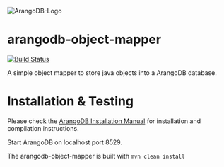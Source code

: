 ![ArangoDB-Logo](https://www.arangodb.org/wp-content/uploads/2012/10/logo_arangodb_transp.png)

arangodb-object-mapper
=========================

[![Build Status](https://secure.travis-ci.org/triAGENS/arangodb-object-mapper.png)](http://travis-ci.org/triAGENS/arangodb-object-mapper)

A simple object mapper to store java objects into a ArangoDB database. 

Installation & Testing
=======================

Please check the
[ArangoDB Installation Manual](http://www.arangodb.org/manuals/current/InstallManual.html)
for installation and compilation instructions.

Start ArangoDB on localhost port 8529.

The arangodb-object-mapper is built with
	```mvn clean install```
